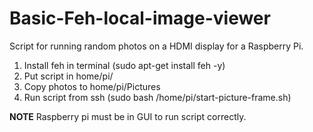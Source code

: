 # Basic-Feh-local-image-viewer
Script for running random photos on a HDMI display for a Raspberry Pi.

1. Install feh in terminal (sudo apt-get install feh -y)
2. Put script in home/pi/
3. Copy photos to home/pi/Pictures
4. Run script from ssh (sudo bash /home/pi/start-picture-frame.sh)

**NOTE** 
Raspberry pi must be in GUI to run script correctly.
